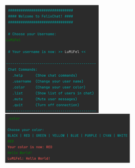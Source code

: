 <!-- 
<p>###############################</br>
#### Welcome to FelixChat! ####</br>
###############################</p>

<p>A simple Chat-Server with Client side app</p>

<p>-------------------------------------------</br>
Chat Commands:</br>
.help      (Show chat commands)</br>
.username  (Change your user name)</br>
.color     (Change your user color)</br>
.list      (Show list of users in chat)</br>
.mute      (Mute user messages)</br>
.quit      (Turn off connection)</br>
-------------------------------------------</p>
-->


<img src="https://github.com/LuMiFel/ChatServer/blob/main/ScreenShot/Welcome.png" width=300px>
<img src="https://github.com/LuMiFel/ChatServer/blob/main/ScreenShot/Color.png" width=400px>

